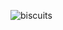 ![biscuits](https://user-images.githubusercontent.com/95661911/153757037-68ec6891-bb67-439c-b2d9-f3be0bc387ea.png)

